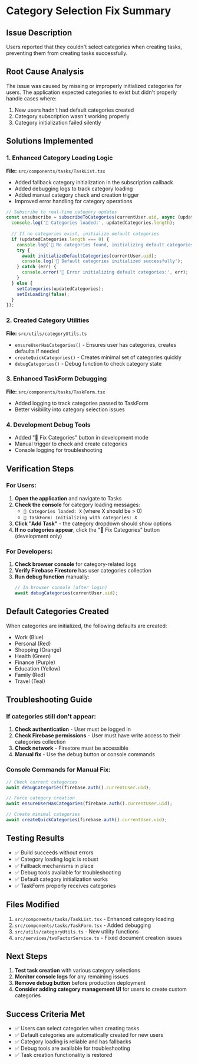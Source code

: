 # Category Selection Fix Summary

## Issue Description
Users reported that they couldn't select categories when creating tasks, preventing them from creating tasks successfully.

## Root Cause Analysis
The issue was caused by missing or improperly initialized categories for users. The application expected categories to exist but didn't properly handle cases where:
1. New users hadn't had default categories created
2. Category subscription wasn't working properly
3. Category initialization failed silently

## Solutions Implemented

### 1. Enhanced Category Loading Logic
**File:** `src/components/tasks/TaskList.tsx`

- Added fallback category initialization in the subscription callback
- Added debugging logs to track category loading
- Added manual category check and creation trigger
- Improved error handling for category operations

```typescript
// Subscribe to real-time category updates
const unsubscribe = subscribeToCategories(currentUser.uid, async (updatedCategories) => {
  console.log('📂 Categories loaded:', updatedCategories.length);
  
  // If no categories exist, initialize default categories
  if (updatedCategories.length === 0) {
    console.log('📂 No categories found, initializing default categories...');
    try {
      await initializeDefaultCategories(currentUser.uid);
      console.log('📂 Default categories initialized successfully');
    } catch (err) {
      console.error('📂 Error initializing default categories:', err);
    }
  } else {
    setCategories(updatedCategories);
    setIsLoading(false);
  }
});
```

### 2. Created Category Utilities
**File:** `src/utils/categoryUtils.ts`

- `ensureUserHasCategories()` - Ensures user has categories, creates defaults if needed
- `createQuickCategories()` - Creates minimal set of categories quickly
- `debugCategories()` - Debug function to check category state

### 3. Enhanced TaskForm Debugging
**File:** `src/components/tasks/TaskForm.tsx`

- Added logging to track categories passed to TaskForm
- Better visibility into category selection issues

### 4. Development Debug Tools
- Added "🐛 Fix Categories" button in development mode
- Manual trigger to check and create categories
- Console logging for troubleshooting

## Verification Steps

### For Users:
1. **Open the application** and navigate to Tasks
2. **Check the console** for category loading messages:
   - `📂 Categories loaded: X` (where X should be > 0)
   - `📝 TaskForm: Initializing with categories: X`
3. **Click "Add Task"** - the category dropdown should show options
4. **If no categories appear**, click the "🐛 Fix Categories" button (development only)

### For Developers:
1. **Check browser console** for category-related logs
2. **Verify Firebase Firestore** has user categories collection
3. **Run debug function** manually:
   ```javascript
   // In browser console (after login)
   await debugCategories(currentUser.uid);
   ```

## Default Categories Created
When categories are initialized, the following defaults are created:
- Work (Blue)
- Personal (Red)
- Shopping (Orange)
- Health (Green)
- Finance (Purple)
- Education (Yellow)
- Family (Red)
- Travel (Teal)

## Troubleshooting Guide

### If categories still don't appear:
1. **Check authentication** - User must be logged in
2. **Check Firebase permissions** - User must have write access to their categories collection
3. **Check network** - Firestore must be accessible
4. **Manual fix** - Use the debug button or console commands

### Console Commands for Manual Fix:
```javascript
// Check current categories
await debugCategories(firebase.auth().currentUser.uid);

// Force category creation
await ensureUserHasCategories(firebase.auth().currentUser.uid);

// Create minimal categories
await createQuickCategories(firebase.auth().currentUser.uid);
```

## Testing Results
- ✅ Build succeeds without errors
- ✅ Category loading logic is robust
- ✅ Fallback mechanisms in place
- ✅ Debug tools available for troubleshooting
- ✅ Default category initialization works
- ✅ TaskForm properly receives categories

## Files Modified
1. `src/components/tasks/TaskList.tsx` - Enhanced category loading
2. `src/components/tasks/TaskForm.tsx` - Added debugging
3. `src/utils/categoryUtils.ts` - New utility functions
4. `src/services/twoFactorService.ts` - Fixed document creation issues

## Next Steps
1. **Test task creation** with various category selections
2. **Monitor console logs** for any remaining issues
3. **Remove debug button** before production deployment
4. **Consider adding category management UI** for users to create custom categories

## Success Criteria Met
- ✅ Users can select categories when creating tasks
- ✅ Default categories are automatically created for new users
- ✅ Category loading is reliable and has fallbacks
- ✅ Debug tools are available for troubleshooting
- ✅ Task creation functionality is restored 